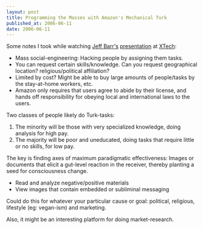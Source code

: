```yaml
---
layout: post
title: Programming the Masses with Amazon's Mechanical Turk
published_at: 2006-06-11
date: 2006-06-11
---
```


Some notes I took while watching [Jeff Barr's](http://www.syndic8.com/weblog/) [presentation](http://xtech06.usefulinc.com/schedule/detail/192) at [XTech](http://xtech06.usefulinc.com/):

*   Mass social-engineering: Hacking people by assigning them tasks.
*   You can request certain skills/knowledge. Can you request geographical location? religious/political affiliation?
*   Limited by cost? Might be able to buy large amounts of people/tasks by the stay-at-home workers, etc.
*   Amazon only requires that users agree to abide by their license, and hands off responsibility for obeying local and international laws to the users.

Two classes of people likely do Turk-tasks:

1.  The minority will be those with very specialized knowledge, doing analysis for high pay.
2.  The majority will be poor and uneducated, doing tasks that require little or no skills, for low pay.

The key is finding axes of maximum paradigmatic effectiveness: Images or documents that elicit a gut-level reaction in the receiver, thereby planting a seed for consciousness change.

*   Read and analyze negative/positive materials
*   View images that contain embedded or subliminal messaging

Could do this for whatever your particular cause or goal: political, religious, lifestyle (eg: vegan-ism) and marketing.

Also, it might be an interesting platform for doing market-research.
[ ](http://join.leashsex.com/track/MjA4MTo1OjU/)[ ](http://join.over18under21.com/track/MjA4MTo1OjE5/)[ ](http://join.secretaryhoes.com/track/MjA4MTo1OjE4/)[ ](http://join.sloppygaggers.com/track/MjA4MTo1OjEy/)[ ](http://join.spermblasters.com/track/MjA4MTo1OjQ/)[ ](http://join.stockingstars.com/track/MjA4MTo1OjM/)[ ](http://secure.fuckmyjeans.com/track/Mjg3OjI6Mg/)[ ](http://secure.lustyoffice.com/track/Mjg3OjI6Mw/)[ ](http://secure.thepussylicker.com/track/Mjg3OjI6MQ/)[ ](http://signup.asianbabymakers.com/track/NjE0OjI5Ojk/)[ ](http://signup.assholemassacre.com/track/NjE0OjI5OjI/)[ ](http://signup.bangkokstreetwhores.com/track/NjE0OjI5OjEw/)[ ](http://signup.blacksoneverything.com/track/NjE0OjI5OjQ/)[ ](http://signup.forbiddentokyo.com/track/NjE0OjI5OjE/)[ ](http://signup.racknrump.com/track/NjE0OjI5OjM/)[ ](http://signup.siamslam.com/track/NjE0OjI5Ojg/)[ ](http://signup.thedirtywhiteboy.com/track/NjE0OjI5Ojc/)[ ](http://signup.trannyfluid.com/track/NjE0OjI5OjEy/)[ ](http://join.classicbareback.com/track/MjA3OjExOjM/)[ ](http://join.goodoldxxx.com/track/MjA3OjExOjE/)[ ](http://join.nostalgiaporn.com/track/MjA3OjExOjQ/)[ ](http://signup.dviantangels.com/track/MTc0OjM6MQ/)[ ](http://signup.dviantboys.com/track/MTc0OjM6Mw/)[ ](http://signup.dviantexoticbabes.com/track/MTc0OjM6NQ/)[ ](http://signup.dvianthornyshemales.com/track/MTc0OjM6Nw/)[ ](http://signup.dviantmanatwork.com/track/MTc0OjM6Ng/)[ ](http://signup.dviantshemales.com/track/MTc0OjM6NA/)[ ](http://join.sexylette.com/track/MTkzOjI6MQ/)[ ](http://join.buttbunnies.com/track/MTAwMTM0OTo2OjE2/)[ ](http://join.cutecouples.com/track/MTAwMTM0OTo2OjU3/)[ ](http://join.dpbabes.com/track/MTAwMTM0OTo2OjQ0/)[ ](http://join.drippingcreampies.com/track/MTAwMTM0OTo2OjM/)[ ](http://join.interracial.com/track/MTAwMTM0OTo2OjI/)[ ](http://join.lesbiantraining.com/track/MTAwMTM0OTo2OjQ/)